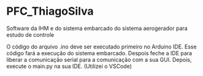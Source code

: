 # PFC_ThiagoSilva
Software da IHM e do sistema embarcado do sistema aerogerador para estudo de controle

O código do arquivo .ino deve ser executado primeiro no Arduino IDE. Esse código fará a execução do sistema embarcado.
Despois feche a IDE para liberar a comunicação serial para a comunicação com a sua GUI.
Depois, execute o main.py na sua IDE. (Utilizei o VSCode)
